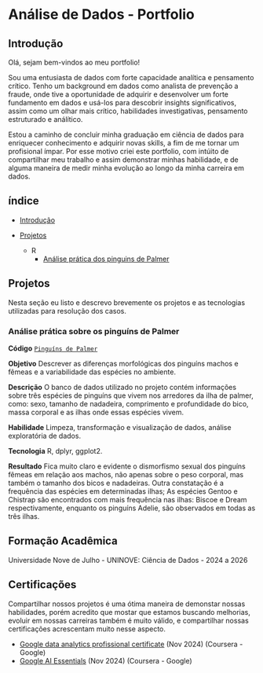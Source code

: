 # Análise de Dados - Portfolio


## Introdução

Olá, sejam bem-vindos ao meu portfolio! 

Sou uma entusiasta de dados com forte capacidade analítica e pensamento crítico. Tenho um background em dados como analista de prevenção
a fraude, onde tive a oportunidade de adquirir e desenvolver um forte fundamento em dados e usá-los para descobrir insights significativos, 
assim como um olhar mais crítico, habilidades investigativas, pensamento estruturado e análítico. 

Estou a caminho de concluir minha graduação em ciência de dados para enriquecer conhecimento
e adquirir novas skills, a fim de me tornar um profisional ímpar. Por esse motivo criei este portfolio,
com intúito de compartilhar meu trabalho e assim demonstrar minhas habilidade, e de alguma maneira de medir minha
evolução ao longo da minha carreira em dados.

## índice

- [Introdução]()

- [Projetos](https://github.com/maridiniz/Data_Analysis_Portfolio/tree/039432318eb01b615c38426dc2d86f81528744c3/projects)
  - R
     - [Análise prática dos pinguins de Palmer](https://github.com/maridiniz/Data_Analysis_Portfolio/blob/dcd3c0d7175e27b75411d516e288f87612142af0/projects/pinguins.md)

## Projetos
Nesta seção eu listo e descrevo brevemente os projetos e as tecnologias utilizadas para resolução dos casos.

### Análise prática sobre os pinguíns de Palmer
**Código** [`Pinguíns de Palmer`](https://github.com/maridiniz/Data_Analysis_Portfolio/blob/dcd3c0d7175e27b75411d516e288f87612142af0/projects/pinguins.md)

**Objetivo** Descrever as diferenças morfológicas dos pinguíns machos e fêmeas e a variabilidade das espécies no ambiente.

**Descrição** O banco de dados utilizado no projeto contém informações sobre três espécies de pinguíns que vivem nos arredores da ilha de palmer, como:
sexo, tamanho de nadadeira, comprimento e profundidade do bico, massa corporal e as ilhas onde essas espécies vivem.

**Habilidade** Limpeza, transformação e visualização de dados, análise exploratória de dados.

**Tecnologia** R, dplyr, ggplot2.

**Resultado** Fica muito claro e evidente o dismorfismo sexual dos pinguíns fêmeas em relação aos machos, não apenas sobre o peso corporal, 
mas também o tamanho dos bicos e nadadeiras. Outra constatação é a frequência das espécies em determinadas ilhas; 
As espécies Gentoo e Chistrap são encontrados com mais frequência nas ilhas: Biscoe e Dream respectivamente, enquanto os pinguíns Adelie, são observados em todas as três ilhas.

## Formação Acadêmica
Universidade Nove de Julho - UNINOVE:
Ciência de Dados - 2024 a 2026

## Certificações
Compartilhar nossos projetos é uma ótima maneira de demonstar nossas habilidades, porém acredito que mostar que estamos buscando melhorias, 
evoluir em nossas carreiras também é muito válido, e compartilhar nossas certificações acrescentam muito nesse aspecto.
- [Google data analytics profissional certificate](https://coursera.org/share/9ee203a4c3b176da55d9575fd3be594f) (Nov 2024) (Coursera - Google)
- [Google AI Essentials](https://coursera.org/share/166a960d754d8a775c30a6a815721d68) (Nov 2024) (Coursera - Google)
